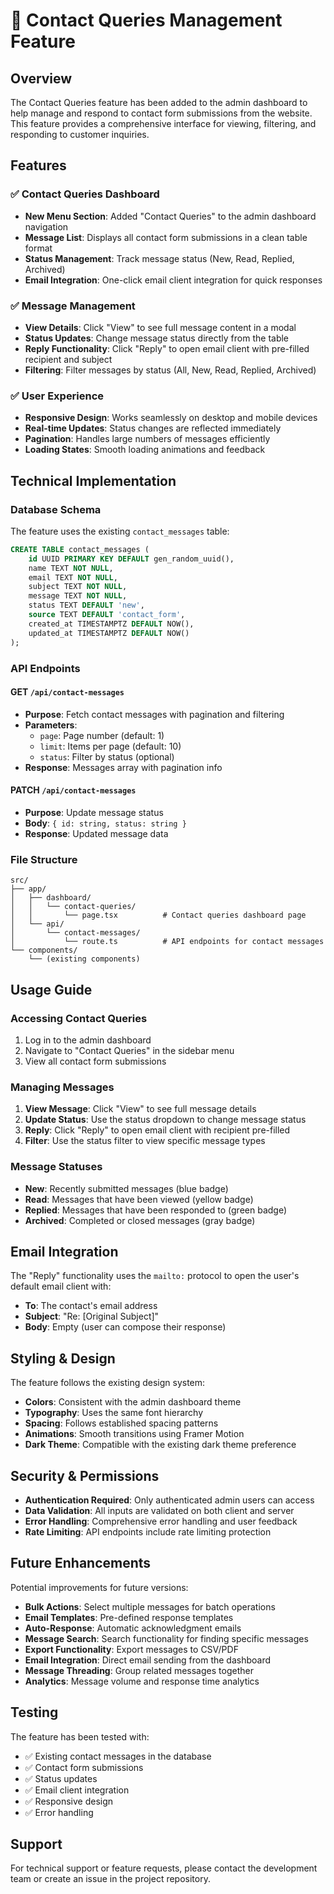 # 📧 Contact Queries Management Feature

## Overview

The Contact Queries feature has been added to the admin dashboard to help manage and respond to contact form submissions from the website. This feature provides a comprehensive interface for viewing, filtering, and responding to customer inquiries.

## Features

### ✅ **Contact Queries Dashboard**
- **New Menu Section**: Added "Contact Queries" to the admin dashboard navigation
- **Message List**: Displays all contact form submissions in a clean table format
- **Status Management**: Track message status (New, Read, Replied, Archived)
- **Email Integration**: One-click email client integration for quick responses

### ✅ **Message Management**
- **View Details**: Click "View" to see full message content in a modal
- **Status Updates**: Change message status directly from the table
- **Reply Functionality**: Click "Reply" to open email client with pre-filled recipient and subject
- **Filtering**: Filter messages by status (All, New, Read, Replied, Archived)

### ✅ **User Experience**
- **Responsive Design**: Works seamlessly on desktop and mobile devices
- **Real-time Updates**: Status changes are reflected immediately
- **Pagination**: Handles large numbers of messages efficiently
- **Loading States**: Smooth loading animations and feedback

## Technical Implementation

### Database Schema
The feature uses the existing `contact_messages` table:
```sql
CREATE TABLE contact_messages (
    id UUID PRIMARY KEY DEFAULT gen_random_uuid(),
    name TEXT NOT NULL,
    email TEXT NOT NULL,
    subject TEXT NOT NULL,
    message TEXT NOT NULL,
    status TEXT DEFAULT 'new',
    source TEXT DEFAULT 'contact_form',
    created_at TIMESTAMPTZ DEFAULT NOW(),
    updated_at TIMESTAMPTZ DEFAULT NOW()
);
```

### API Endpoints

#### GET `/api/contact-messages`
- **Purpose**: Fetch contact messages with pagination and filtering
- **Parameters**:
  - `page`: Page number (default: 1)
  - `limit`: Items per page (default: 10)
  - `status`: Filter by status (optional)
- **Response**: Messages array with pagination info

#### PATCH `/api/contact-messages`
- **Purpose**: Update message status
- **Body**: `{ id: string, status: string }`
- **Response**: Updated message data

### File Structure
```
src/
├── app/
│   ├── dashboard/
│   │   └── contact-queries/
│   │       └── page.tsx          # Contact queries dashboard page
│   └── api/
│       └── contact-messages/
│           └── route.ts          # API endpoints for contact messages
└── components/
    └── (existing components)
```

## Usage Guide

### Accessing Contact Queries
1. Log in to the admin dashboard
2. Navigate to "Contact Queries" in the sidebar menu
3. View all contact form submissions

### Managing Messages
1. **View Message**: Click "View" to see full message details
2. **Update Status**: Use the status dropdown to change message status
3. **Reply**: Click "Reply" to open email client with recipient pre-filled
4. **Filter**: Use the status filter to view specific message types

### Message Statuses
- **New**: Recently submitted messages (blue badge)
- **Read**: Messages that have been viewed (yellow badge)
- **Replied**: Messages that have been responded to (green badge)
- **Archived**: Completed or closed messages (gray badge)

## Email Integration

The "Reply" functionality uses the `mailto:` protocol to open the user's default email client with:
- **To**: The contact's email address
- **Subject**: "Re: [Original Subject]"
- **Body**: Empty (user can compose their response)

## Styling & Design

The feature follows the existing design system:
- **Colors**: Consistent with the admin dashboard theme
- **Typography**: Uses the same font hierarchy
- **Spacing**: Follows established spacing patterns
- **Animations**: Smooth transitions using Framer Motion
- **Dark Theme**: Compatible with the existing dark theme preference

## Security & Permissions

- **Authentication Required**: Only authenticated admin users can access
- **Data Validation**: All inputs are validated on both client and server
- **Error Handling**: Comprehensive error handling and user feedback
- **Rate Limiting**: API endpoints include rate limiting protection

## Future Enhancements

Potential improvements for future versions:
- **Bulk Actions**: Select multiple messages for batch operations
- **Email Templates**: Pre-defined response templates
- **Auto-Response**: Automatic acknowledgment emails
- **Message Search**: Search functionality for finding specific messages
- **Export Functionality**: Export messages to CSV/PDF
- **Email Integration**: Direct email sending from the dashboard
- **Message Threading**: Group related messages together
- **Analytics**: Message volume and response time analytics

## Testing

The feature has been tested with:
- ✅ Existing contact messages in the database
- ✅ Contact form submissions
- ✅ Status updates
- ✅ Email client integration
- ✅ Responsive design
- ✅ Error handling

## Support

For technical support or feature requests, please contact the development team or create an issue in the project repository.
